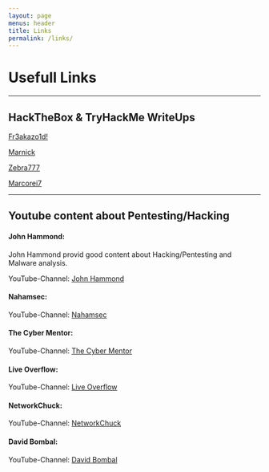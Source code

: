```yaml
---
layout: page
menus: header
title: Links
permalink: /links/
---
```


<h1 class="text-center"> Usefull Links </h1>
<hr>
<h2 class="text-center"> HackTheBox & TryHackMe WriteUps </h2>

<p>  <a href="https://fr3akazo1d.github.io" target="_blank">Fr3akazo1d! </a> </p>
<p> <a href="https://marnick.net/" target="_blank">Marnick </a> </p>
<p> <a href="https://zebra777.github.io/" target="_blank">Zebra777 </a> </p>
<p> <a href="https://marcorei7.wordpress.com/blogposts/" target="_blank">Marcorei7 </a> </p>

<hr>

<h2 class="text-center">Youtube content about Pentesting/Hacking </h2>

<h4>John Hammond: </h4>
<p>John Hammond provid good content about Hacking/Pentesting and Malware analysis. </p>
<p>YouTube-Channel: <a href="https://www.youtube.com/user/RootOfTheNull" target="_blank">John Hammond </a></p>

<h4>Nahamsec: </h4>
<p>YouTube-Channel: <a href="https://www.youtube.com/channel/UCCZDt7MuC3Hzs6IH4xODLBw" target="_blank">Nahamsec </a></p>

<h4>The Cyber Mentor: </h4>
<p>YouTube-Channel: <a href="https://www.youtube.com/channel/UC0ArlFuFYMpEewyRBzdLHiw" target="_blank">The Cyber Mentor </a></p>

<h4>Live Overflow: </h4>
<p>YouTube-Channel: <a href="https://www.youtube.com/channel/UClcE-kVhqyiHCcjYwcpfj9w" target="_blank">Live Overflow </a></p>

<h4>NetworkChuck: </h4>
<p>YouTube-Channel: <a href="https://www.youtube.com/user/NetworkChuck" target="_blank">NetworkChuck </a></p>

<h4>David Bombal: </h4>
<p>YouTube-Channel: <a href="https://www.youtube.com/user/ConfigTerm" target="_blank">David Bombal </a></p>
